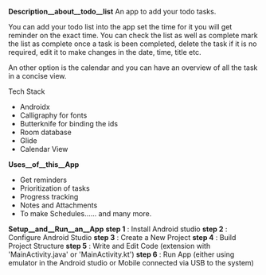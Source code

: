 __Description__about__todo__list__
An app to add your todo tasks. 

You can add your todo list into the app set the time for it you will get reminder on the exact time. You can check the list as well as complete mark the list as complete once a task is been completed, delete the task if it is no required, edit it to make changes in the date, time, title etc. 

An other option is the calendar and you can have an overview of all the task in a concise view.


Tech Stack
- Androidx
- Calligraphy for fonts
- Butterknife for binding the ids
- Room database
- Glide
- Calendar View

__Uses__of__this__App__
* Get reminders
* Prioritization of tasks
* Progress tracking
* Notes and Attachments
* To make Schedules...... and many more.


__Setup__and__Run__an__App__
__step 1__ : Install Android studio
__step 2__ : Configure Android Studio
__step 3__ : Create a New Project
__step 4__ : Build Project Structure
__step 5__ : Write and Edit Code (extension with 'MainActivity.java' or 'MainActivity.kt')
__step 6__ : Run App (either using emulator in the Android studio or Mobile connected via USB to the system)






